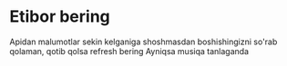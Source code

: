 # Etibor bering

Apidan malumotlar sekin kelganiga shoshmasdan boshishingizni so'rab qolaman, qotib qolsa refresh bering
Ayniqsa musiqa tanlaganda


